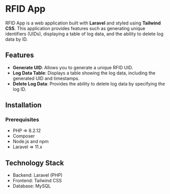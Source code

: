 # RFID App

RFID App is a web application built with **Laravel** and styled using **Tailwind CSS**. This application provides features such as generating unique identifiers (UIDs), displaying a table of log data, and the ability to delete log data by ID.

## Features

- **Generate UID**: Allows you to generate a unique RFID UID.
- **Log Data Table**: Displays a table showing the log data, including the generated UID and timestamps.
- **Delete Log Data**: Provides the ability to delete log data by specifying the log ID.

## Installation

### Prerequisites

- PHP => 8.2.12
- Composer
- Node.js and npm
- Laravel => 11.x

## Technology Stack
- Backend: Laravel (PHP)
- Frontend: Tailwind CSS
- Database: MySQL
